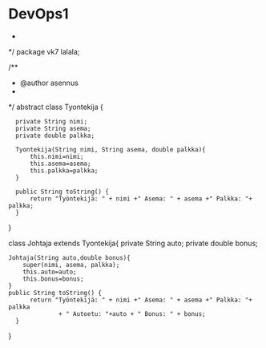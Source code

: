 # DevOps1

 * 
 */
package vk7 lalala;

/**
 * @author asennus
 *
 */
abstract class Tyontekija {
	
	  private String nimi; 
	  private String asema; 
	  private double palkka; 
	  
	  Tyontekija(String nimi, String asema, double palkka){
		  this.nimi=nimi;
		  this.asema=asema;
		  this.palkka=palkka;
	  }
	
	  public String toString() {
		  return "Työntekijä: " + nimi +" Asema: " + asema +" Palkka: "+ palkka;
	  }

}

class Johtaja extends Tyontekija{
	private String auto;
	private double bonus;
	
	Johtaja(String auto,double bonus){
		super(nimi, asema, palkka);
		this.auto=auto;
		this.bonus=bonus;
	}
	public String toString() {
		  return "Työntekijä: " + nimi +" Asema: " + asema +" Palkka: "+ palkka 
				  + " Autoetu: "+auto + " Bonus: " + bonus;
	  }
	
	
	
	
	
	
	
	
}